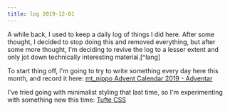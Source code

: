 ```yaml
---
title: log 2019-12-01
---
```


<section>
A while back, I used to keep a daily log of things I did here. After some
thought, I decided to stop doing this and removed everything, but after some
more thought, I'm deciding to revive the log to a lesser extent and only jot
down technically interesting material.[^lang]

[^lang]:
	In English.

To start thing off, I'm going to try to write something every day here this
month, and record it here: [mt\_nippo Advent Calendar 2019 - Adventar](https://adventar.org/calendars/4641)

I've tried going with minimalist styling that last time, so I'm experimenting
with something new this time: [Tufte CSS](https://github.com/jez/tufte-pandoc-css)

</section>
